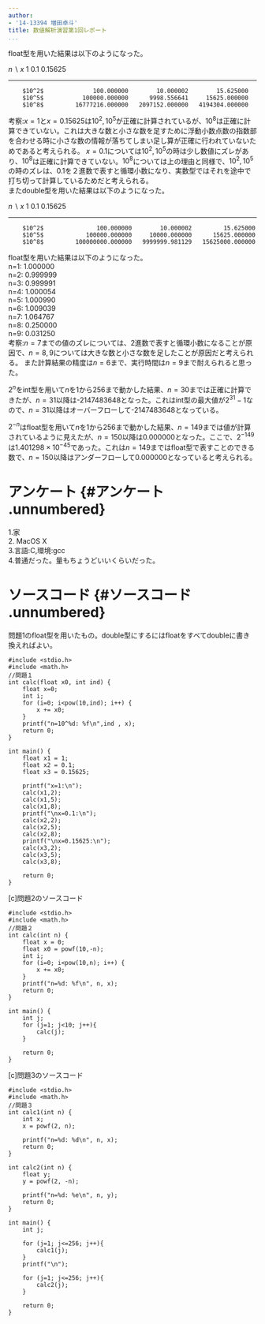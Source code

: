 ```yaml
---
author:
- '14-13394 増田卓斗'
title: 数値解析演習第1回レポート
...
```


float型を用いた結果は以下のようになった。

   $n \backslash x$                  1              0.1          0.15625
  ------------------ ----------------- ---------------- ----------------
        $10^2$              100.000000        10.000002        15.625000
        $10^5$           100000.000000      9998.556641     15625.000000
        $10^8$         16777216.000000   2097152.000000   4194304.000000

考察:$x=1$と$x=0.15625$は$10^2,10^5$が正確に計算されているが、$10^8$は正確に計算できていない。これは大きな数と小さな数を足すために浮動小数点数の指数部を合わせる時に小さな数の情報が落ちてしまい足し算が正確に行われていないためであると考えられる。
$x=0.1$については$10^2,10^5$の時は少し数値にズレがあり、$10^8$は正確に計算できていない。$10^8$については上の理由と同様で、$10^2,10^5$の時のズレは、0.1を２進数で表すと循環小数になり、実数型ではそれを途中で打ち切って計算しているためだと考えられる。\
またdouble型を用いた結果は以下のようになった。

   $n \backslash x$                   1              0.1           0.15625
  ------------------ ------------------ ---------------- -----------------
        $10^2$               100.000000        10.000002         15.625000
        $10^5$            100000.000000     10000.000000      15625.000000
        $10^8$         100000000.000000   9999999.981129   15625000.000000

float型を用いた結果は以下のようになった。\
n=1: 1.000000\
n=2: 0.999999\
n=3: 0.999991\
n=4: 1.000054\
n=5: 1.000990\
n=6: 1.009039\
n=7: 1.064767\
n=8: 0.250000\
n=9: 0.031250\
考察:$n=7$までの値のズレについては、2進数で表すと循環小数になることが原因で、$n=8,9$については大きな数と小さな数を足したことが原因だと考えられる。
また計算結果の精度は$n=6$まで、実行時間は$n=9$まで耐えられると思った。

$2^n$をint型を用いて$n$を1から256まで動かした結果、$n=30$までは正確に計算できたが、$n=31$以降は-2147483648となった。これはint型の最大値が$2^31-1$なので、$n=31$以降はオーバーフローして-2147483648となっている。

$2^{-n}$はfloat型を用いて$n$を1から256まで動かした結果、$n=149$までは値が計算されているように見えたが、$n=150$以降は0.000000となった。ここで、$2^{-149}$は$1.401298 \times 10^{-45}$であった。これは$n=149$まではfloat型で表すことのできる数で、$n=150$以降はアンダーフローして0.000000となっていると考えられる。

アンケート {#アンケート .unnumbered}
==========

1.家\
2. MacOS X\
3.言語:C,環境:gcc\
4.普通だった。量もちょうどいいくらいだった。

ソースコード {#ソースコード .unnumbered}
============

問題1のfloat型を用いたもの。double型にするにはfloatをすべてdoubleに書き換えればよい。

    #include <stdio.h>
    #include <math.h>
    //問題１
    int calc(float x0, int ind) {
        float x=0;
        int i;
        for (i=0; i<pow(10,ind); i++) {
            x += x0;
        }
        printf("n=10^%d: %f\n",ind , x);
        return 0;
    }

    int main() {
        float x1 = 1;
        float x2 = 0.1;
        float x3 = 0.15625;
        
        printf("x=1:\n");
        calc(x1,2);
        calc(x1,5);
        calc(x1,8);
        printf("\nx=0.1:\n");
        calc(x2,2);
        calc(x2,5);
        calc(x2,8);
        printf("\nx=0.15625:\n");
        calc(x3,2);
        calc(x3,5);
        calc(x3,8);
        
        return 0;
    }

\[c\]<span>問題2のソースコード</span>

    #include <stdio.h>
    #include <math.h>
    //問題２
    int calc(int n) {
        float x = 0;
        float x0 = powf(10,-n);
        int i;
        for (i=0; i<pow(10,n); i++) {
            x += x0;
        }
        printf("n=%d: %f\n", n, x);
        return 0;
    }

    int main() {
        int j;
        for (j=1; j<10; j++){
            calc(j);
        }
        
        return 0;
    }

\[c\]<span>問題3のソースコード</span>

    #include <stdio.h>
    #include <math.h>
    //問題３
    int calc1(int n) {
        int x;
        x = powf(2, n);
        
        printf("n=%d: %d\n", n, x);
        return 0;
    }

    int calc2(int n) {
        float y;
        y = powf(2, -n);
        
        printf("n=%d: %e\n", n, y);
        return 0;
    }

    int main() {
        int j;
        
        for (j=1; j<=256; j++){
            calc1(j);
        }
        printf("\n");
        
        for (j=1; j<=256; j++){
            calc2(j);
        }
        
        return 0;
    }
